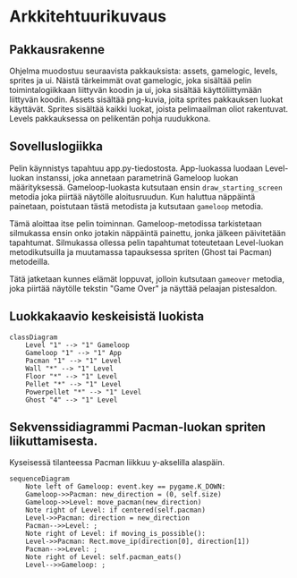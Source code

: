 # Arkkitehtuurikuvaus
## Pakkausrakenne
Ohjelma muodostuu seuraavista pakkauksista: assets, gamelogic, levels, sprites ja ui. Näistä tärkeimmät ovat gamelogic, joka sisältää pelin toimintalogiikkaan liittyvän koodin ja ui, joka sisältää käyttöliittymään liittyvän koodin. Assets sisältää png-kuvia, joita sprites pakkauksen luokat käyttävät. Sprites sisältää kaikki luokat, joista pelimaailman oliot rakentuvat. Levels pakkauksessa on pelikentän pohja ruudukkona.

## Sovelluslogiikka
Pelin käynnistys tapahtuu app.py-tiedostosta. App-luokassa luodaan Level-luokan instanssi, joka annetaan parametrinä Gameloop luokan määrityksessä. Gameloop-luokasta kutsutaan ensin `draw_starting_screen` metodia joka piirtää näytölle aloitusruudun. Kun haluttua näppäintä painetaan, poistutaan tästä metodista ja kutsutaan `gameloop` metodia.

Tämä aloittaa itse pelin toiminnan. Gameloop-metodissa tarkistetaan silmukassa ensin onko jotakin näppäintä painettu, jonka jälkeen päivitetään tapahtumat. Silmukassa ollessa pelin tapahtumat toteutetaan Level-luokan metodikutsuilla ja muutamassa tapauksessa spriten (Ghost tai Pacman) metodeilla.

Tätä jatketaan kunnes elämät loppuvat, jolloin kutsutaan `gameover` metodia, joka piirtää näytölle tekstin "Game Over" ja näyttää pelaajan pistesaldon. 

## Luokkakaavio keskeisistä luokista
```mermaid
classDiagram
	Level "1" --> "1" Gameloop
	Gameloop "1" --> "1" App
	Pacman "1" --> "1" Level
	Wall "*" --> "1" Level
	Floor "*" --> "1" Level
	Pellet "*" --> "1" Level
	Powerpellet "*" --> "1" Level
	Ghost "4" --> "1" Level
```

## Sekvenssidiagrammi Pacman-luokan spriten liikuttamisesta. 
Kyseisessä tilanteessa Pacman liikkuu y-akselilla alaspäin.
```mermaid
sequenceDiagram
	Note left of Gameloop: event.key == pygame.K_DOWN:
	Gameloop->>Pacman: new_direction = (0, self.size)
	Gameloop->>Level: move_pacman(new_direction)
	Note right of Level: if centered(self.pacman)
	Level->>Pacman: direction = new_direction
	Pacman-->>Level: ;
	Note right of Level: if moving_is_possible():
	Level->>Pacman: Rect.move_ip(direction[0], direction[1])
	Pacman-->>Level: ;
	Note right of Level: self.pacman_eats()
	Level-->>Gameloop: ;
```
